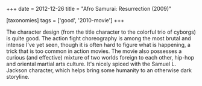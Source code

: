 +++
date = 2012-12-26
title = "Afro Samurai: Resurrection (2009)"

[taxonomies]
tags = ['good', '2010-movie']
+++

The character design (from the title character to the colorful trio of
cyborgs) is quite good. The action fight choreography is among the most
brutal and intense I\'ve yet seen, though it is often hard to figure
what is happening, a trick that is too common in action movies. The
movie also possesses a curious (and effective) mixture of two worlds
foreign to each other, hip-hop and oriental martial arts culture. It\'s
nicely spiced with the Samuel L. Jackson character, which helps bring
some humanity to an otherwise dark storyline.
